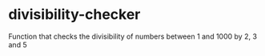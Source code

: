 # divisibility-checker
Function that checks the divisibility of numbers between 1 and 1000 by 2, 3 and 5
